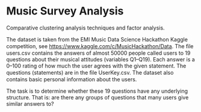 # Music Survey Analysis

Comparative clustering analysis techniques and factor analysis.

The dataset is taken from the EMI Music Data Science Hackathon Kaggle competition, see https://www.kaggle.com/c/MusicHackathon/Data. The ﬁle users.csv contains the answers of almost 50000 people called users to 19 questions about their musical attitudes (variables Q1–Q19). Each answer is a 0–100 rating of how much the user agrees with the given statement. The questions (statements) are in the ﬁle UserKey.csv. The dataset also contains basic personal information about the users. 

The task is to determine whether these 19 questions have any underlying structure. That is: are there any groups of questions that many users give similar answers to? 

